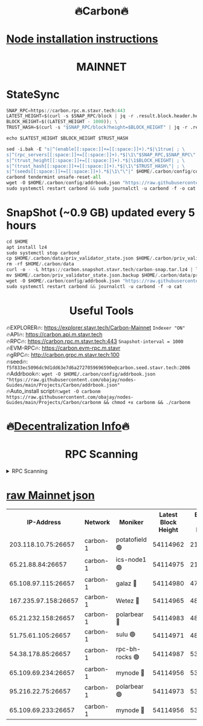 <h1 align="center"> 🔥Carbon🔥</h1>

[Node installation instructions](https://github.com/obajay/nodes-Guides/tree/main/Projects/Carbon)
=
<h1 align="center"> MAINNET</h1>

# StateSync
```python
SNAP_RPC=https://carbon.rpc.m.stavr.tech:443
LATEST_HEIGHT=$(curl -s $SNAP_RPC/block | jq -r .result.block.header.height); \
BLOCK_HEIGHT=$((LATEST_HEIGHT - 1000)); \
TRUST_HASH=$(curl -s "$SNAP_RPC/block?height=$BLOCK_HEIGHT" | jq -r .result.block_id.hash)

echo $LATEST_HEIGHT $BLOCK_HEIGHT $TRUST_HASH

sed -i.bak -E "s|^(enable[[:space:]]+=[[:space:]]+).*$|\1true| ; \
s|^(rpc_servers[[:space:]]+=[[:space:]]+).*$|\1\"$SNAP_RPC,$SNAP_RPC\"| ; \
s|^(trust_height[[:space:]]+=[[:space:]]+).*$|\1$BLOCK_HEIGHT| ; \
s|^(trust_hash[[:space:]]+=[[:space:]]+).*$|\1\"$TRUST_HASH\"| ; \
s|^(seeds[[:space:]]+=[[:space:]]+).*$|\1\"\"|" $HOME/.carbon/config/config.toml
carbond tendermint unsafe-reset-all
wget -O $HOME/.carbon/config/addrbook.json "https://raw.githubusercontent.com/obajay/nodes-Guides/main/Projects/Carbon/addrbook.json"
sudo systemctl restart carbond && sudo journalctl -u carbond -f -o cat
```
# SnapShot (~0.9 GB) updated every 5 hours
```python
cd $HOME
apt install lz4
sudo systemctl stop carbond
cp $HOME/.carbon/data/priv_validator_state.json $HOME/.carbon/priv_validator_state.json.backup
rm -rf $HOME/.carbon/data
curl -o - -L https://carbon.snapshot.stavr.tech/carbon-snap.tar.lz4 | lz4 -c -d - | tar -x -C $HOME/.carbon --strip-components 2
mv $HOME/.carbon/priv_validator_state.json.backup $HOME/.carbon/data/priv_validator_state.json
wget -O $HOME/.carbon/config/addrbook.json "https://raw.githubusercontent.com/obajay/nodes-Guides/main/Projects/Carbon/addrbook.json"
sudo systemctl restart carbond && journalctl -u carbond -f -o cat
```

 <h1 align="center"> Useful Tools</h1>

🔥EXPLORER🔥:     https://explorer.stavr.tech/Carbon-Mainnet        `Indexer "ON"` \
🔥API🔥:          https://carbon.api.m.stavr.tech \
🔥RPC🔥:          https://carbon.rpc.m.stavr.tech:443              `Snapshot-interval = 1000` \
🔥EVM-RPC🔥:      https://carbon.evm-rpc.m.stavr \
🔥gRPC🔥:         http://carbon.grpc.m.stavr.tech:100 \
🔥seed🔥:      `f5f833ec5096dc9d1dd63e7d6a2727059696590e@carbon.seed.stavr.tech:2006` \
🔥Addrbook🔥:  `wget -O $HOME/.carbon/config/addrbook.json "https://raw.githubusercontent.com/obajay/nodes-Guides/main/Projects/Carbon/addrbook.json"` \
🔥Auto_install script🔥:`wget -O carbonm https://raw.githubusercontent.com/obajay/nodes-Guides/main/Projects/Carbon/carbonm && chmod +x carbonm && ./carbonm`

🔥[Decentralization Info](https://github.com/obajay/StateSync-snapshots/tree/main/Projects/Carbon/Decentralization)🔥
=
<h1 align="center"> RPC Scanning</h1>

<details>
<summary>RPC Scanning</summary>

<h2 align="center"> We scan nodes in real time every 4 hours. And we provide the final result of RPC endpoints.
We cannot influence the operation of these nodes in any way. </h2>


```python
If Voting Power is higher than 0 --> then the Node is a validator of the network and may be subject to attack and be a potential threat to the chain.
```
```python
We marked such validators with a red symbol
```

</details>

[raw Mainnet json](https://rpc-check.carbonm.stavr.tech/carbonm/rpc-carbonm-result.json)
=


<table><tr><th>IP-Address</th><th>Network</th><th>Moniker</th><th>Latest Block Height</th><th>Earliest Block Height</th><th>Catching Up</th><th>Tx Index</th><th>Voting Power</th><th>Scan Time</th></tr><tr><td>203.118.10.75:26657</td><td>carbon-1</td><td>potatofield 🟢</td><td>54114962</td><td>21164241</td><td>False</td><td>on</td><td>0</td><td>2024-02-25T10:53:25.233057186UTC</td></tr><tr><td>65.21.88.84:26657</td><td>carbon-1</td><td>ics-node1 🟢</td><td>54114975</td><td>21164241</td><td>False</td><td>off</td><td>0</td><td>2024-02-25T10:53:47.673092399UTC</td></tr><tr><td>65.108.97.115:26657</td><td>carbon-1</td><td>galaz 🔴</td><td>54114980</td><td>47374001</td><td>False</td><td>on</td><td>11330217226</td><td>2024-02-25T10:53:58.230062209UTC</td></tr><tr><td>167.235.97.158:26657</td><td>carbon-1</td><td>Wetez 🔴</td><td>54114965</td><td>48067570</td><td>False</td><td>on</td><td>1353333457</td><td>2024-02-25T10:53:29.569966030UTC</td></tr><tr><td>65.21.232.158:26657</td><td>carbon-1</td><td>polarbear 🔴</td><td>54114983</td><td>48126001</td><td>False</td><td>on</td><td>10503822894</td><td>2024-02-25T10:54:06.904660830UTC</td></tr><tr><td>51.75.61.105:26657</td><td>carbon-1</td><td>sulu 🟢</td><td>54114971</td><td>48742001</td><td>False</td><td>on</td><td>0</td><td>2024-02-25T10:53:40.784840597UTC</td></tr><tr><td>54.38.178.85:26657</td><td>carbon-1</td><td>rpc-bh-rocks 🟢</td><td>54114987</td><td>53130001</td><td>False</td><td>on</td><td>0</td><td>2024-02-25T10:54:13.408950290UTC</td></tr><tr><td>65.109.69.234:26657</td><td>carbon-1</td><td>mynode 🔴</td><td>54114956</td><td>53160001</td><td>False</td><td>off</td><td>12842079570</td><td>2024-02-25T10:53:13.953461918UTC</td></tr><tr><td>95.216.22.75:26657</td><td>carbon-1</td><td>polarbear 🟢</td><td>54114973</td><td>53882001</td><td>False</td><td>on</td><td>0</td><td>2024-02-25T10:53:45.310182179UTC</td></tr><tr><td>65.109.69.233:26657</td><td>carbon-1</td><td>mynode 🔴</td><td>54114956</td><td>53950001</td><td>False</td><td>off</td><td>8616251508</td><td>2024-02-25T10:53:13.616322121UTC</td></tr></table>
